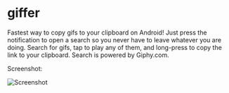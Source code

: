 giffer
======

Fastest way to copy gifs to your clipboard on Android! Just press the notification to open a 
search so you never have to leave whatever you are doing. Search for gifs, tap to play any of them,
and long-press to copy the link to your clipboard. Search is powered by Giphy.com.

Screenshot:

![Screenshot](http://i.imgur.com/JYSSQHB.jpg?1)
